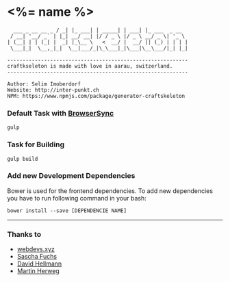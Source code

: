 # <%= name %>

```
  ___ _ __ __ _ / _| |_ ___| | _____| | ___| |_ ___  _ __  
 / __| '__/ _` | |_| __/ __| |/ / _ \ |/ _ \ __/ _ \| '_ \ 
| (__| | | (_| |  _| |_\__ \   <  __/ |  __/ || (_) | | | |
 \___|_|  \__,_|_|  \__|___/_|\_\___|_|\___|\__\___/|_| |_|
 
-----------------------------------------------------------
craftkseleton is made with love in aarau, switzerland.
-----------------------------------------------------------

Author: Selim Imoberdorf
Website: http://inter-punkt.ch
NPM: https://www.npmjs.com/package/generator-craftskeleton
```

### Default Task with [BrowserSync](https://www.browsersync.io/)
```
gulp
```

### Task for Building
```
gulp build
```

### Add new Development Dependencies
Bower is used for the frontend dependencies. To add new dependencies you have to run following command in your bash:
```
bower install --save [DEPENDENCIE NAME]
```

***

### Thanks to
- [webdevs.xyz](http://webdevs.xyz/)
- [Sascha Fuchs](https://github.com/gisu)
- [David Hellmann](https://github.com/davidhellmann)
- [Martin Herweg](https://github.com/martinherweg)
